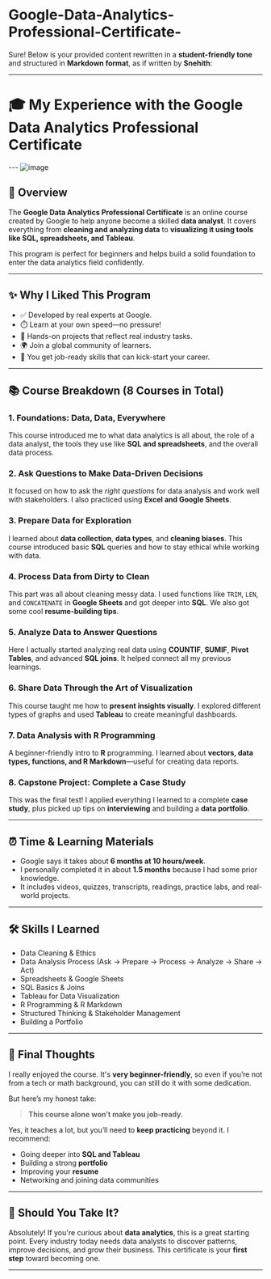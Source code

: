# Google-Data-Analytics-Professional-Certificate-

Sure! Below is your provided content rewritten in a **student-friendly tone** and structured in **Markdown format**, as if written by **Snehith**:

---

# 🎓 My Experience with the Google Data Analytics Professional Certificate


--- ![image](https://github.com/user-attachments/assets/2bdd23de-aeaf-43bb-b0cc-5590c3c5486b)



## 📌 Overview

The **Google Data Analytics Professional Certificate** is an online course created by Google to help anyone become a skilled **data analyst**. It covers everything from **cleaning and analyzing data** to **visualizing it using tools like SQL, spreadsheets, and Tableau**.

This program is perfect for beginners and helps build a solid foundation to enter the data analytics field confidently.

---

## ✨ Why I Liked This Program

* ✅ Developed by real experts at Google.
* ⏱️ Learn at your own speed—no pressure!
* 🧠 Hands-on projects that reflect real industry tasks.
* 🌍 Join a global community of learners.
* 💼 You get job-ready skills that can kick-start your career.

---

## 📚 Course Breakdown (8 Courses in Total)

### 1. **Foundations: Data, Data, Everywhere**

This course introduced me to what data analytics is all about, the role of a data analyst, the tools they use like **SQL and spreadsheets**, and the overall data process.

### 2. **Ask Questions to Make Data-Driven Decisions**

It focused on how to ask the *right questions* for data analysis and work well with stakeholders. I also practiced using **Excel and Google Sheets**.

### 3. **Prepare Data for Exploration**

I learned about **data collection**, **data types**, and **cleaning biases**. This course introduced basic **SQL** queries and how to stay ethical while working with data.

### 4. **Process Data from Dirty to Clean**

This part was all about cleaning messy data. I used functions like `TRIM`, `LEN`, and `CONCATENATE` in **Google Sheets** and got deeper into **SQL**. We also got some cool **resume-building tips**.

### 5. **Analyze Data to Answer Questions**

Here I actually started analyzing real data using **COUNTIF**, **SUMIF**, **Pivot Tables**, and advanced **SQL joins**. It helped connect all my previous learnings.

### 6. **Share Data Through the Art of Visualization**

This course taught me how to **present insights visually**. I explored different types of graphs and used **Tableau** to create meaningful dashboards.

### 7. **Data Analysis with R Programming**

A beginner-friendly intro to **R** programming. I learned about **vectors, data types, functions, and R Markdown**—useful for creating data reports.

### 8. **Capstone Project: Complete a Case Study**

This was the final test! I applied everything I learned to a complete **case study**, plus picked up tips on **interviewing** and building a **data portfolio**.

---

## ⏰ Time & Learning Materials

* Google says it takes about **6 months at 10 hours/week**.
* I personally completed it in about **1.5 months** because I had some prior knowledge.
* It includes videos, quizzes, transcripts, readings, practice labs, and real-world projects.

---

## 🛠️ Skills I Learned

* Data Cleaning & Ethics
* Data Analysis Process (Ask → Prepare → Process → Analyze → Share → Act)
* Spreadsheets & Google Sheets
* SQL Basics & Joins
* Tableau for Data Visualization
* R Programming & R Markdown
* Structured Thinking & Stakeholder Management
* Building a Portfolio

---

## 📌 Final Thoughts

I really enjoyed the course. It's **very beginner-friendly**, so even if you’re not from a tech or math background, you can still do it with some dedication.

But here’s my honest take:

> **This course alone won’t make you job-ready.**

Yes, it teaches a lot, but you’ll need to **keep practicing** beyond it. I recommend:

* Going deeper into **SQL and Tableau**
* Building a strong **portfolio**
* Improving your **resume**
* Networking and joining data communities

---

## 🎯 Should You Take It?

Absolutely! If you're curious about **data analytics**, this is a great starting point. Every industry today needs data analysts to discover patterns, improve decisions, and grow their business. This certificate is your **first step** toward becoming one.

---
